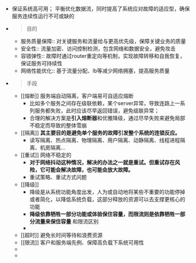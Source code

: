 - 保证系统高可用； 平衡优化数据流，同时提高了系统应对故障的适应型，确保服务连续性运行不可或缺的
- > 目的
	- 服务质量保障:: 对关键服务和流量给与更高优先级，保障关键业务的质量
	- 安全性::  流量加密、访问控制检测，包含网络和数据安全，避免攻击
	- 容错弹性:: 故障时通过router重定向等机制，实现故障转移和自我恢复，保证服务可持续性
	- 网络性能优化:: 基于流量分配、lb等减少网络拥塞，提高服务质量
- > 手段
	- [[熔断]]  服务端自动隔离，客户端易可自适应熔断
		- 比如多个服务之间存在级联依赖，某个server异常，导致连路上一系列服务都失败，此时应该尽早返回错误，避免级联异常；
		- 合理的解决方案是**引入熔断器**和优雅降级，通过尽早失败来避免局部不稳定而导致的整体雪崩
	- [[隔离]] **其主要目的是避免单个服务的故障引发整个系统的连锁反应。**
		- 读写隔离、热点隔离、物理隔离、用户隔离、动静隔离、线程进程隔离、机房隔离...
	- [[重试]] 网络不稳定的
		- **对于网络抖动这种情况，解决的办法之一就是重试。但重试存在风险，它可能会解决故障，也可能会放大故障。**
		- 重试策略、重试方式问题
	- [[降级]]
		- 降级是从系统功能角度出发，人为或自动地将某些不重要的功能停掉或者简化，以降低系统负载，这部分释放的资源可以去支撑更核心的功能
		- **降级依靠牺牲一部分功能或体验保住容量，而限流则是依靠牺牲一部分流量来保住容量**<a class="ask"> 和限流区别</a>
		-
	- [[超时]] 避免长时间等待和浪费资源
	- [[限流]] 客户和服务端先例、保障高负载下系统可用性
	-
	-
